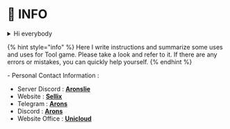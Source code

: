 # 👤 INFO

<details>

<summary>Hi everybody</summary>

I'm Arons, a reseller of key tools from AKEBI, UNICORE, ... ( Later there will be other tools depending on market demand ) All information on this page is written by me.

</details>

{% hint style="info" %}
Here I write instructions and summarize some uses and uses for Tool game. Please take a look and refer to it. If there are any errors or mistakes, you can quickly help yourself.
{% endhint %}

\- Personal Contact Information :

* Server Discord : [**Aronslie**](https://discord.gg/78ApGEAKFU)
* Website : [**Sellix**](https://aronslie-store.mysellix.io/)
* Telegram : [**Arons**](https://t.me/aronslie)
* Discord : [**Arons** ](https://discord.com/users/727853330696634397)
* Website Office : [**Unicloud**](https://unicore.cloud/forum/)


